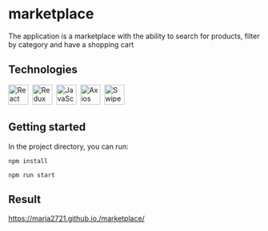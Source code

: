 # marketplace

<p>The application is a marketplace with the ability to search for products, filter by category and have a shopping cart</p>

## Technologies

<div>
<img src="https://cdn.jsdelivr.net/gh/devicons/devicon@latest/icons/react/react-original-wordmark.svg" title="React" alt="React" width="40" height="40"/>&nbsp;
<img src="https://cdn.jsdelivr.net/gh/devicons/devicon@latest/icons/redux/redux-original.svg" title="Redux" alt="Redux " width="40" height="40"/>&nbsp;
<img src="https://cdn.jsdelivr.net/gh/devicons/devicon@latest/icons/javascript/javascript-original.svg" title="JavaScript" alt="JavaScript" width="40" height="40"/>&nbsp;
<img src="https://cdn.jsdelivr.net/gh/devicons/devicon@latest/icons/axios/axios-plain.svg" title="Axios" alt="Axios" width="40" height="40"/>&nbsp;
<img src="https://cdn.jsdelivr.net/gh/devicons/devicon@latest/icons/swiper/swiper-original.svg" title="Swiper" alt="Swiper" width="40" height="40"/>
</div>

## Getting started

<p>In the project directory, you can run:

`npm install`

`npm run start`

</p>

## Result

https://maria2721.github.io./marketplace/
